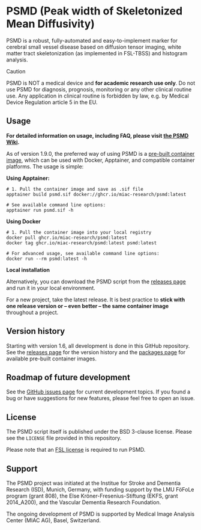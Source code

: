 # PSMD (Peak width of Skeletonized Mean Diffusivity)

PSMD is a robust, fully-automated and easy-to-implement marker for cerebral small vessel disease based on diffusion tensor imaging, white matter tract skeletonization (as implemented in FSL-TBSS) and histogram analysis.

> [!CAUTION]
> PSMD is NOT a medical device and **for academic research use only**. Do not use PSMD for diagnosis, prognosis, monitoring or any other clinical routine use. Any application in clinical routine is forbidden by law, e.g. by Medical Device Regulation article 5 in the EU.

## Usage

**For detailed information on usage, including FAQ, please visit [the PSMD Wiki](https://github.com/miac-research/psmd/wiki/).**

As of version 1.9.0, the preferred way of using PSMD is a [pre-built container image](https://github.com/miac-research/psmd/pkgs/container/psmd), which can be used with Docker, Apptainer, and compatible container platforms. The usage is simple:

**Using Apptainer:**

```shell
# 1. Pull the container image and save as .sif file 
apptainer build psmd.sif docker://ghcr.io/miac-research/psmd:latest

# See available command line options:
apptainer run psmd.sif -h
```

**Using Docker**

```shell
# 1. Pull the container image into your local registry
docker pull ghcr.io/miac-research/psmd:latest
docker tag ghcr.io/miac-research/psmd:latest psmd:latest

# For advanced usage, see available command line options:
docker run --rm psmd:latest -h
```

**Local installation**

Alternatively, you can download the PSMD script from the [releases page](https://github.com/miac-research/psmd/releases) and run it in your local environment.

For a new project, take the latest release. It is best practice to **stick with one release version or – even better – the same container image** throughout a project.

## Version history

Starting with version 1.6, all development is done in this GitHub repository. 
See the [releases page](https://github.com/miac-research/psmd/releases) for the version history and the [packages page](https://github.com/miac-research/psmd/pkgs/container/psmd) for available pre-built container images.

## Roadmap of future development

See the [GitHub issues page](https://github.com/miac-research/psmd/issues) for current development topics. If you found a bug or have suggestions for new features, please feel free to open an issue.

## License

The PSMD script itself is published under the BSD 3-clause license. Please see the `LICENSE` file provided in this repository.

Please note that an [FSL license](https://fsl.fmrib.ox.ac.uk/fsl/fslwiki/Licence) is required to run PSMD.

## Support

The PSMD project was initiated at the Institue for Stroke and Dementia Research (ISD), Munich, Germany, with funding support by the LMU FöFoLe program (grant 808), the Else Kröner-Fresenius-Stiftung (EKFS, grant 2014_A200), and the Vascular Dementia Research Foundation.

The ongoing development of PSMD is supported by Medical Image Analysis Center (MIAC AG), Basel, Switzerland.
